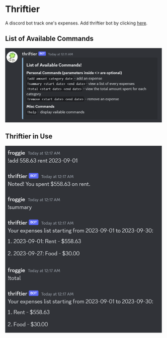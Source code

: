 # Thriftier
A discord bot track one's expenses. Add thriftier bot by clicking [here](https://discord.com/oauth2/authorize?client_id=1154232115517476905&permissions=139586956352&scope=bot).

## List of Available Commands
![A full list of bot commands](help.png)

## Thriftier in Use
![Testing out the bot commands](test.png)